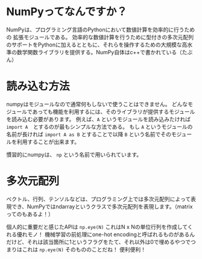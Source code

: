 # NumPyってなんですか？
NumPyは、プログラミング言語のPythonにおいて数値計算を効率的に行うための
拡張モジュールである。
効率的な数値計算を行うために型付きの多次元配列のサポートをPythonに加えるとともに、それらを操作するための大規模な高水準の数学関数ライブラリを提供する。NumPy自体はc++で書かれている（たぶん）

# 読み込む方法
numpyはモジュールなので通常何もしないで使うことはできません。
どんなモジュールであっても機能を利用するには、そのライブラリが提供するモジュールを読み込む必要があります。
例えば、`A` というモジュールを読み込みたければ　`import A`　とするのが最もシンプルな方法である。
もし `A` というモジュールの名前が長ければ `import A as B` とすることで以降 `B` という名前でそのモジュールを利用することが出来ます。

慣習的にnumpyは、 `np` という名前で用いられています。

# 多次元配列
ベクトル、行列、テンソルなどは、プログラミング上では多次元配列によって表現でき、NumPyではndarrayというクラスで多次元配列を表現します。（matrixってのもあるよ！）

個人的に重要だと感じたAPIは `np.eye(N)` これはN x Nの単位行列を作成してくれる優れモノ！
機械学習の前処理にone-hot encodingと呼ばれるものがあるんだけど、それは該当箇所に1というフラグをたて、それ以外は0で埋めるやつでつまりはこれは `np.eye(N)` そのもののことだね！
便利便利！
